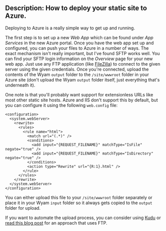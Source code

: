 Description: How to deploy your static site to Azure.
---
Deploying to Azure is a really simple way to get up and running.

The first step is to set up a new *Web App* which can be found under *App Services* in the new Azure portal. Once you have the web app set up and configured, you can push your files to Azure in a number of ways. The exact mechanism isn't really important, but I've found SFTP works well. You can find your SFTP login information on the *Overview* page for your new web app. Just use any FTP application (like [FileZilla](https://filezilla-project.org/)) to connect to the given server using the given credentials. Once you're connected, upload the contents of the Wyam `output` folder to the `/site/wwwroot` folder in your Azure site (don't upload the Wyam `output` folder itself, just everything that's underneath it).

One note is that you'll probably want support for extensionless URLs like most other static site hosts. Azure and IIS don't support this by default, but you can configure it using the following `web.config` file:

```
<configuration>
  <system.webServer>
    <rewrite>
      <rules>
        <rule name="html">
          <match url="(.*)" />
          <conditions>
            <add input="{REQUEST_FILENAME}" matchType="IsFile" negate="true" />
            <add input="{REQUEST_FILENAME}" matchType="IsDirectory" negate="true" />
          </conditions>
          <action type="Rewrite" url="{R:1}.html" />
        </rule>
      </rules>
    </rewrite>
  </system.webServer>
</configuration>
 ```

 You can either upload this file to your `/site/wwwroot` folder separately or place it in your Wyam `input` folder so it always gets copied to the `output` folder for upload.

 If you want to automate the upload process, you can consider using [Kudu](https://github.com/projectkudu/kudu/wiki/Deployment) or [read this blog post](https://daveaglick.com/posts/synchronizing-files-with-azure-web-apps-over-ftp) for an approach that uses FTP.